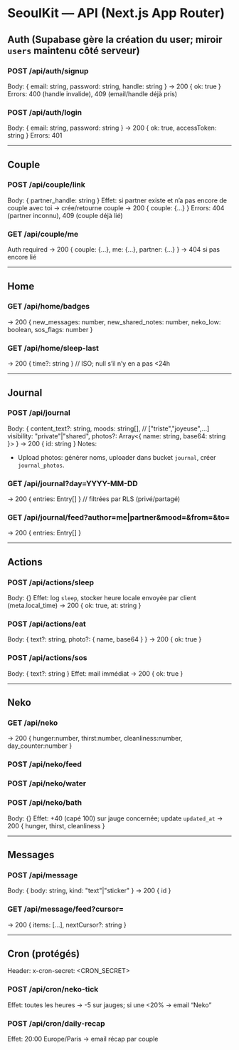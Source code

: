 # SeoulKit — API (Next.js App Router)

## Auth (Supabase gère la création du user; miroir `users` maintenu côté serveur)

### POST /api/auth/signup
Body: { email: string, password: string, handle: string }
-> 200 { ok: true }
Errors: 400 (handle invalide), 409 (email/handle déjà pris)

### POST /api/auth/login
Body: { email: string, password: string }
-> 200 { ok: true, accessToken: string }
Errors: 401

---

## Couple

### POST /api/couple/link
Body: { partner_handle: string }
Effet: si partner existe et n’a pas encore de couple avec toi → crée/retourne couple
-> 200 { couple: {...} }
Errors: 404 (partner inconnu), 409 (couple déjà lié)

### GET /api/couple/me
Auth required
-> 200 { couple: {...}, me: {...}, partner: {...} }
-> 404 si pas encore lié

---

## Home

### GET /api/home/badges
-> 200 {
  new_messages: number,
  new_shared_notes: number,
  neko_low: boolean,
  sos_flags: number
}

### GET /api/home/sleep-last
-> 200 { time?: string }   // ISO; null s’il n’y en a pas <24h

---

## Journal

### POST /api/journal
Body:
{
  content_text?: string,
  moods: string[],                    // ["triste","joyeuse",...]
  visibility: "private"|"shared",
  photos?: Array<{ name: string, base64: string }>
}
-> 200 { id: string }
Notes:
- Upload photos: générer noms, uploader dans bucket `journal`, créer `journal_photos`.

### GET /api/journal?day=YYYY-MM-DD
-> 200 { entries: Entry[] }   // filtrées par RLS (privé/partagé)

### GET /api/journal/feed?author=me|partner&mood=&from=&to=
-> 200 { entries: Entry[] }

---

## Actions

### POST /api/actions/sleep
Body: {}
Effet: log `sleep`, stocker heure locale envoyée par client (meta.local_time)
-> 200 { ok: true, at: string }

### POST /api/actions/eat
Body: { text?: string, photo?: { name, base64 } }
-> 200 { ok: true }

### POST /api/actions/sos
Body: { text?: string }
Effet: mail immédiat
-> 200 { ok: true }

---

## Neko

### GET /api/neko
-> 200 { hunger:number, thirst:number, cleanliness:number, day_counter:number }

### POST /api/neko/feed
### POST /api/neko/water
### POST /api/neko/bath
Body: {}
Effet: +40 (capé 100) sur jauge concernée; update `updated_at`
-> 200 { hunger, thirst, cleanliness }

---

## Messages

### POST /api/message
Body: { body: string, kind: "text"|"sticker" }
-> 200 { id }

### GET /api/message/feed?cursor=
-> 200 { items: [...], nextCursor?: string }

---

## Cron (protégés)
Header: x-cron-secret: <CRON_SECRET>

### POST /api/cron/neko-tick
Effet: toutes les heures → -5 sur jauges; si une <20% → email “Neko”

### POST /api/cron/daily-recap
Effet: 20:00 Europe/Paris → email récap par couple
